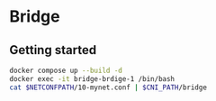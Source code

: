 # Bridge

## Getting started

```bash
docker compose up --build -d
docker exec -it bridge-brdige-1 /bin/bash
cat $NETCONFPATH/10-mynet.conf | $CNI_PATH/bridge
```